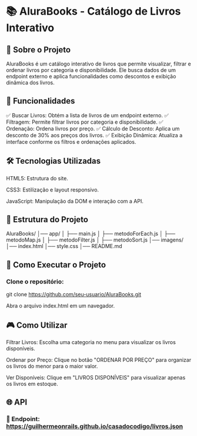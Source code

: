 # 📚 AluraBooks - Catálogo de Livros Interativo



## 📖 Sobre o Projeto

AluraBooks é um catálogo interativo de livros que permite visualizar, filtrar e ordenar livros por categoria e disponibilidade. Ele busca dados de um endpoint externo e aplica funcionalidades como descontos e exibição dinâmica dos livros.

## 🚀 Funcionalidades

✅ Buscar Livros: Obtém a lista de livros de um endpoint externo.
✅ Filtragem: Permite filtrar livros por categoria e disponibilidade.
✅ Ordenação: Ordena livros por preço.
✅ Cálculo de Desconto: Aplica um desconto de 30% aos preços dos livros.
✅ Exibição Dinâmica: Atualiza a interface conforme os filtros e ordenações aplicados.

## 🛠️ Tecnologias Utilizadas

HTML5: Estrutura do site.

CSS3: Estilização e layout responsivo.

JavaScript: Manipulação da DOM e interação com a API.

## 📂 Estrutura do Projeto

AluraBooks/
│── app/
│   ├── main.js
│   ├── metodoForEach.js
│   ├── metodoMap.js
│   ├── metodoFilter.js
│   ├── metodoSort.js
│── imagens/
│── index.html
│── style.css
│── README.md

## 🎯 Como Executar o Projeto

### Clone o repositório:

git clone https://github.com/seu-usuario/AluraBooks.git

Abra o arquivo index.html em um navegador.

## 🎮 Como Utilizar

Filtrar Livros: Escolha uma categoria no menu para visualizar os livros disponíveis.

Ordenar por Preço: Clique no botão "ORDENAR POR PREÇO" para organizar os livros do menor para o maior valor.

Ver Disponíveis: Clique em "LIVROS DISPONÍVEIS" para visualizar apenas os livros em estoque.

## 🌐 API

### 🔗 Endpoint: https://guilhermeonrails.github.io/casadocodigo/livros.json